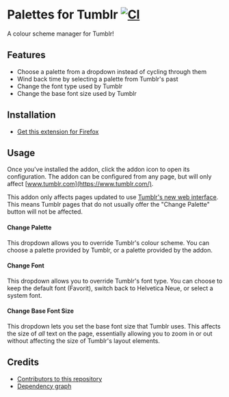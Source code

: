 # Palettes for Tumblr [![CI](https://github.com/AprilSylph/Palettes-for-Tumblr/workflows/CI/badge.svg)](https://github.com/AprilSylph/Palettes-for-Tumblr/actions?query=workflow%3ACI)
A colour scheme manager for Tumblr!

## Features
- Choose a palette from a dropdown instead of cycling through them
- Wind back time by selecting a palette from Tumblr's past
- Change the font type used by Tumblr
- Change the base font size used by Tumblr

## Installation
- [Get this extension for Firefox](https://addons.mozilla.org/addon/palettes-for-tumblr/)

## Usage
Once you've installed the addon, click the addon icon to open its configuration. The addon can be configured from any page, but will only affect [www.tumblr.com](https://www.tumblr.com/).

This addon only affects pages updated to use [Tumblr's new web interface](https://tumblr.zendesk.com/hc/articles/360045642454). This means Tumblr pages that do not usually offer the "Change Palette" button will not be affected.

#### Change Palette
This dropdown allows you to override Tumblr's colour scheme. You can choose a palette provided by Tumblr, or a palette provided by the addon.

#### Change Font
This dropdown allows you to override Tumblr's font type. You can choose to keep the default font (Favorit), switch back to Helvetica Neue, or select a system font.

#### Change Base Font Size
This dropdown lets you set the base font size that Tumblr uses. This affects the size of *all* text on the page, essentially allowing you to zoom in or out without affecting the size of Tumblr's layout elements.

## Credits
- [Contributors to this repository](https://github.com/AprilSylph/Palettes-for-Tumblr/graphs/contributors)
- [Dependency graph](https://github.com/AprilSylph/Palettes-for-Tumblr/network/dependencies)
